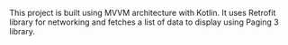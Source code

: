 This project is built using MVVM architecture with Kotlin. It uses Retrofit library for networking and fetches a list of data to display using Paging 3 library.